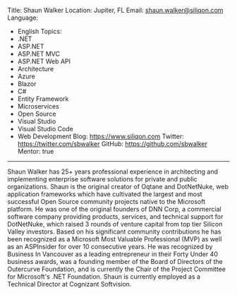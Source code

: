 Title: Shaun Walker
Location: Jupiter, FL
Email: shaun.walker@siliqon.com
Language:
  - English
Topics:
  - .NET
  - ASP.NET
  - ASP.NET MVC
  - ASP.NET Web API
  - Architecture
  - Azure
  - Blazor
  - C#
  - Entity Framework
  - Microservices
  - Open Source
  - Visual Studio
  - Visual Studio Code
  - Web Development
Blog: https://www.siliqon.com
Twitter: https://twitter.com/sbwalker
GitHub: https://github.com/sbwalker
Mentor: true
---
Shaun Walker has 25+ years professional experience in architecting and implementing enterprise software solutions for private and public organizations. Shaun is the original creator of Oqtane and DotNetNuke, web application frameworks which have cultivated the largest and most successful Open Source community projects native to the Microsoft platform. He was one of the original founders of DNN Corp, a commercial software company providing products, services, and technical support for DotNetNuke, which raised 3 rounds of venture capital from top tier Silicon Valley investors. Based on his significant community contributions he has been recognized as a Microsoft Most Valuable Professional (MVP) as well as an ASPInsider for over 10 consecutive years. He was recognized by Business In Vancouver as a leading entrepreneur in their Forty Under 40 business awards, was a founding member of the Board of Directors of the Outercurve Foundation, and is currently the Chair of the Project Committee for Microsoft's .NET Foundation. Shaun is currently employed as a Technical Director at Cognizant Softvision.